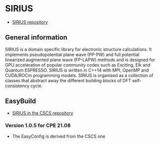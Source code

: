 # SIRIUS

  * [SIRIUS repository](https://github.com/electronic-structure/SIRIUS)

## General information

SIRIUS is a domain specific library for electronic structure calculations. It 
implements pseudopotential plane wave (PP-PW) and full potential linearized 
augmented plane wave (FP-LAPW) methods and is designed for GPU acceleration of
popular community codes such as Exciting, Elk and Quantum ESPRESSO. SIRIUS is
written in C++14 with MPI, OpenMP and CUDA/ROCm programming models. SIRIUS is
organised as a collection of classes that abstract away the different building
blocks of DFT self-consistency cycle.

## EasyBuild

  * [SIRIUS in the CSCS repository](https://github.com/easybuilders/CSCS/tree/master/easybuild/easyconfigs/s/SIRIUS)

### Version 1.0.5 for CPE 21.08

  * The EasyConfig is derived from the CSCS one
